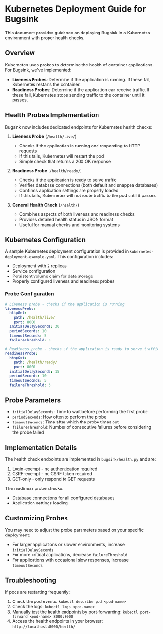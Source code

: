 # Kubernetes Deployment Guide for Bugsink

This document provides guidance on deploying Bugsink in a Kubernetes environment with proper health checks.

## Overview

Kubernetes uses probes to determine the health of container applications. For Bugsink, we've implemented:

- **Liveness Probes**: Determine if the application is running. If these fail, Kubernetes restarts the container.
- **Readiness Probes**: Determine if the application can receive traffic. If these fail, Kubernetes stops sending traffic to the container until it passes.

## Health Probes Implementation

Bugsink now includes dedicated endpoints for Kubernetes health checks:

1. **Liveness Probe** (`/health/live/`)
   - Checks if the application is running and responding to HTTP requests
   - If this fails, Kubernetes will restart the pod
   - Simple check that returns a 200 OK response

2. **Readiness Probe** (`/health/ready/`)
   - Checks if the application is ready to serve traffic
   - Verifies database connections (both default and snappea databases)
   - Confirms application settings are properly loaded
   - If this fails, Kubernetes will not route traffic to the pod until it passes

3. **General Health Check** (`/health/`)
   - Combines aspects of both liveness and readiness checks
   - Provides detailed health status in JSON format
   - Useful for manual checks and monitoring systems

## Kubernetes Configuration

A sample Kubernetes deployment configuration is provided in `kubernetes-deployment-example.yaml`. This configuration includes:

- Deployment with 2 replicas
- Service configuration
- Persistent volume claim for data storage
- Properly configured liveness and readiness probes

### Probe Configuration

```yaml
# Liveness probe - checks if the application is running
livenessProbe:
  httpGet:
    path: /health/live/
    port: 8000
  initialDelaySeconds: 30
  periodSeconds: 10
  timeoutSeconds: 5
  failureThreshold: 3

# Readiness probe - checks if the application is ready to serve traffic
readinessProbe:
  httpGet:
    path: /health/ready/
    port: 8000
  initialDelaySeconds: 15
  periodSeconds: 10
  timeoutSeconds: 5
  failureThreshold: 3
```

## Probe Parameters

- `initialDelaySeconds`: Time to wait before performing the first probe
- `periodSeconds`: How often to perform the probe
- `timeoutSeconds`: Time after which the probe times out
- `failureThreshold`: Number of consecutive failures before considering the probe failed

## Implementation Details

The health check endpoints are implemented in `bugsink/health.py` and are:

1. Login-exempt - no authentication required
2. CSRF-exempt - no CSRF token required
3. GET-only - only respond to GET requests

The readiness probe checks:
- Database connections for all configured databases
- Application settings loading

## Customizing Probes

You may need to adjust the probe parameters based on your specific deployment:

- For larger applications or slower environments, increase `initialDelaySeconds`
- For more critical applications, decrease `failureThreshold`
- For applications with occasional slow responses, increase `timeoutSeconds`

## Troubleshooting

If pods are restarting frequently:

1. Check the pod events: `kubectl describe pod <pod-name>`
2. Check the logs: `kubectl logs <pod-name>`
3. Manually test the health endpoints by port-forwarding: `kubectl port-forward <pod-name> 8000:8000`
4. Access the health endpoints in your browser: `http://localhost:8000/health/`